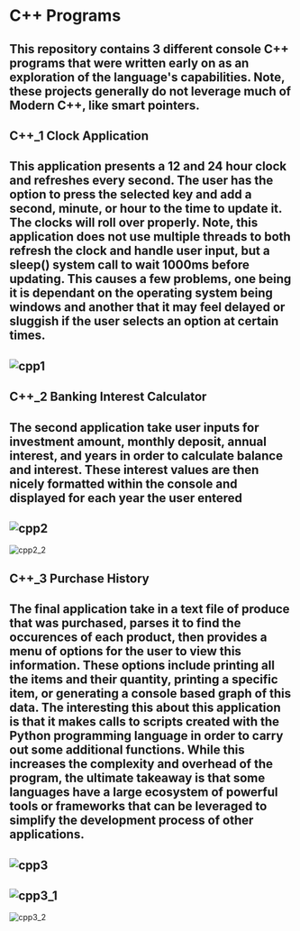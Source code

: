 # C++ Programs
This repository contains 3 different console C++ programs that were written early on as an exploration of the language's capabilities. Note, these projects generally do not leverage much of Modern C++, like smart pointers.
----------------------------------
## C++_1 Clock Application
This application presents a 12 and 24 hour clock and refreshes every second. The user has the option to press the selected key and add a second, minute, or hour to the time to update it. The clocks will roll over properly. Note, this application does not use multiple threads to both refresh the clock and handle user input, but a sleep() system call to wait 1000ms before updating. This causes a few problems, one being it is dependant on the operating system being windows and another that it may feel delayed or sluggish if the user selects an option at certain times.
----------------------------------
![cpp1](https://github.com/Mujanov3737/Cpp-Programs/assets/75598761/8f6abc41-ca1c-4393-afa6-284772a79d87)
----------------------------------
## C++_2 Banking Interest Calculator
The second application take user inputs for investment amount, monthly deposit, annual interest, and years in order to calculate balance and interest. These interest values are then nicely formatted within the console and displayed for each year the user entered
----------------------------------
![cpp2](https://github.com/Mujanov3737/Cpp-Programs/assets/75598761/c7d9712e-00b4-4d2a-9ab3-bd2b7e7c30f8)
----------------------------------
![cpp2_2](https://github.com/Mujanov3737/Cpp-Programs/assets/75598761/d70b0eba-2c9d-45be-a275-5406e66dec93)

## C++_3 Purchase History
The final application take in a text file of produce that was purchased, parses it to find the occurences of each product, then provides a menu of options for the user to view this information. These options include printing all the items and their quantity, printing a specific item, or generating a console based graph of this data. The interesting this about this application is that it makes calls to scripts created with the Python programming language in order to carry out some additional functions. While this increases the complexity and overhead of the program, the ultimate takeaway is that some languages have a large ecosystem of powerful tools or frameworks that can be leveraged to simplify the development process of other applications.
----------------------------------
![cpp3](https://github.com/Mujanov3737/Cpp-Programs/assets/75598761/4bda1f42-bf38-468d-adf5-762f93cdd175)
----------------------------------
![cpp3_1](https://github.com/Mujanov3737/Cpp-Programs/assets/75598761/dc1054d8-e1b8-4ac4-982a-da44260a0306)
----------------------------------
![cpp3_2](https://github.com/Mujanov3737/Cpp-Programs/assets/75598761/35b5b2ed-9120-47a5-aa92-9d7ccf022f95)

